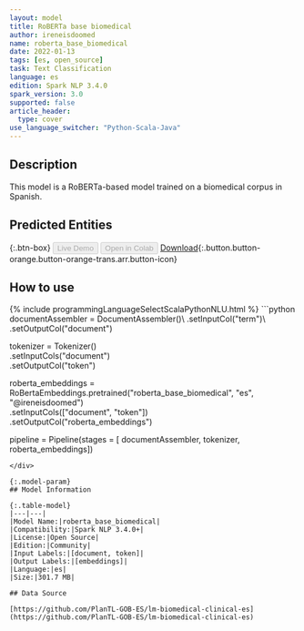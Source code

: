 ```yaml
---
layout: model
title: RoBERTa base biomedical
author: ireneisdoomed
name: roberta_base_biomedical
date: 2022-01-13
tags: [es, open_source]
task: Text Classification
language: es
edition: Spark NLP 3.4.0
spark_version: 3.0
supported: false
article_header:
  type: cover
use_language_switcher: "Python-Scala-Java"
---
```


## Description

This model is a RoBERTa-based model trained on a biomedical corpus in Spanish.

## Predicted Entities



{:.btn-box}
<button class="button button-orange" disabled>Live Demo</button>
<button class="button button-orange" disabled>Open in Colab</button>
[Download](https://s3.amazonaws.com/community.johnsnowlabs.com/ireneisdoomed/roberta_base_biomedical_es_3.4.0_3.0_1642093372752.zip){:.button.button-orange.button-orange-trans.arr.button-icon}

## How to use



<div class="tabs-box" markdown="1">
{% include programmingLanguageSelectScalaPythonNLU.html %}
```python
documentAssembler = DocumentAssembler()\
    .setInputCol("term")\
    .setOutputCol("document")

tokenizer = Tokenizer()\
    .setInputCols("document")\
    .setOutputCol("token")

roberta_embeddings = RoBertaEmbeddings.pretrained("roberta_base_biomedical", "es", "@ireneisdoomed")\
    .setInputCols(["document", "token"])\
    .setOutputCol("roberta_embeddings")

pipeline = Pipeline(stages = [
    documentAssembler,
    tokenizer,
    roberta_embeddings])
```
</div>

{:.model-param}
## Model Information

{:.table-model}
|---|---|
|Model Name:|roberta_base_biomedical|
|Compatibility:|Spark NLP 3.4.0+|
|License:|Open Source|
|Edition:|Community|
|Input Labels:|[document, token]|
|Output Labels:|[embeddings]|
|Language:|es|
|Size:|301.7 MB|

## Data Source

[https://github.com/PlanTL-GOB-ES/lm-biomedical-clinical-es](https://github.com/PlanTL-GOB-ES/lm-biomedical-clinical-es)